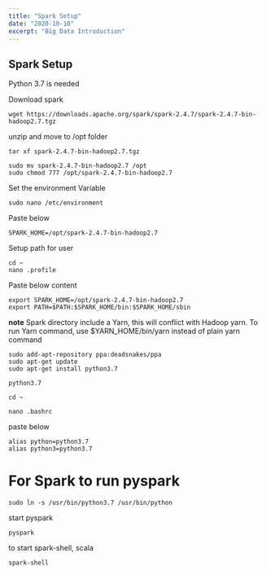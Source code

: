 ```yaml
---
title: "Spark Setup"
date: "2020-10-10"
excerpt: "Big Data Introduction"
---
```


## Spark Setup


Python 3.7 is needed



Download spark

```
wget https://downloads.apache.org/spark/spark-2.4.7/spark-2.4.7-bin-hadoop2.7.tgz

```

unzip and move to /opt folder

```
tar xf spark-2.4.7-bin-hadoop2.7.tgz
```

```
sudo mv spark-2.4.7-bin-hadoop2.7 /opt
sudo chmod 777 /opt/spark-2.4.7-bin-hadoop2.7
```

Set the environment Variable

```
sudo nano /etc/environment
```

Paste below
```
SPARK_HOME=/opt/spark-2.4.7-bin-hadoop2.7
```

Setup  path for user

```
cd ~
nano .profile
```

Paste below content

```
export SPARK_HOME=/opt/spark-2.4.7-bin-hadoop2.7
export PATH=$PATH:$SPARK_HOME/bin:$SPARK_HOME/sbin
```


**note** Spark directory include a Yarn, this will conflict with Hadoop yarn. To run Yarn command, use $YARN_HOME/bin/yarn instead of plain yarn command


```
sudo add-apt-repository ppa:deadsnakes/ppa
sudo apt-get update
sudo apt-get install python3.7
```

```
python3.7
```



```
cd ~

nano .bashrc

```

paste below


```
alias python=python3.7
alias python3=python3.7
```

# For Spark to run pyspark

```
sudo ln -s /usr/bin/python3.7 /usr/bin/python
```

start pyspark

```
pyspark
```



to start spark-shell, scala

```
spark-shell
```
